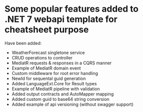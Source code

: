 # Some popular features added to .NET 7 webapi template for cheatsheet purpose

Have been added:

+ WeatherForecast singletone service
+ CRUD operations to controller
+ MediatR requests & responses in a CQRS manner
+ Example of MediatR domain event
+ Custom middleware for root error handling
+ NewId for sequental guid generation
+ Added LanguageExt.Core for Result types
+ Example of MediatR pipeline with validation
+ Added output contracts and AutoMapper mapping
+ Added custom guid to base64 string conversion
+ Added example of api versioning (without swagger support)
  